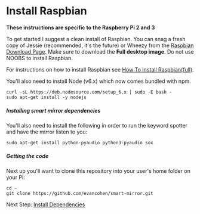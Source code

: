 # Install Raspbian

**These instructions are specific to the Raspberry Pi 2 and 3**

To get started I suggest a clean install of Raspbian. You can snag a fresh copy of Jessie (recommended, it's the future) or Wheezy from the [Raspbian Download Page](https://www.raspberrypi.org/downloads/raspbian/).
Make sure to download the **Full desktop image**. Do not use NOOBS to install Raspbian. 

For instructions on how to install Raspbian see [How To Install Raspbian(full)](docs/howto/how_to_install_raspbianfull.md).

You'll also need to install Node (v6.x) which now comes bundled with npm.
```
curl -sL https://deb.nodesource.com/setup_6.x | sudo -E bash -
sudo apt-get install -y nodejs
```

##### Installing smart mirror dependencies
You'll also need to install the following in order to run the keyword spotter and have the mirror listen to you:
```
sudo apt-get install python-pyaudio python3-pyaudio sox
```

##### Getting the code
Next up you'll want to clone this repository into your user's home folder on your Pi:
```
cd ~
git clone https://github.com/evancohen/smart-mirror.git
```

Next Step: [Install Dependencies](docs/install_dependencies.md)

